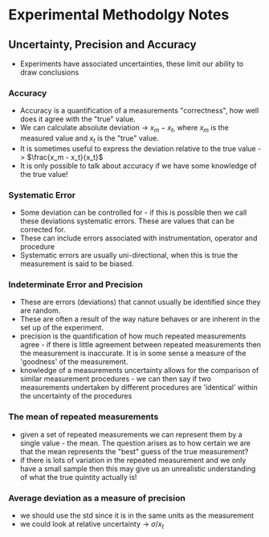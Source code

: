# Experimental Methodolgy Notes

## Uncertainty, Precision and Accuracy

- Experiments have associated uncertainties, these limit our ability to draw conclusions

### Accuracy
- Accuracy is a quantification of a measurements "correctness", how well does it agree with the "true" value.
- We can calculate absolute deviation -> $x_m - x_t$, where $x_m$ is the measured value and $x_t$ is the "true" value.
- It is sometimes useful to express the deviation relative to the true value -> $\frac{x_m - x_t}{x_t}$
- It is only possible to talk about accuracy if we have some knowledge of the true value!

### Systematic Error
- Some deviation can be controlled for - if this is possible then we call these deviations systematic errors. These are values that can be corrected for.
- These can include errors associated with instrumentation, operator and procedure
- Systematic errors are usually uni-directional, when this is true the measurement is said to be biased.

### Indeterminate Error and Precision
- These are errors (deviations) that cannot usually be identified since they are random.
- These are often a result of the way nature behaves or are inherent in the set up of the experiment.
- precision is the quantification of how much repeated measurements agree - if there is little agreement between repeated measurements then the measurement is inaccurate. It is in some sense a measure of the 'goodness' of the measurement.
- knowledge of a measurements uncertainty allows for the comparison of similar measurement procedures - we can then say if two measurements undertaken by different procedures are 'identical' within the uncertainty of the procedures

### The mean of repeated measurements
- given a set of repeated measurements we can represent them by a single value - the mean. The question arises as to how certain we are that the mean represents the "best" guess of the true measurement?
- if there is lots of variation in the repeated measurement and we only have a small sample then this may give us an unrealistic understanding of what the true quintity actually is!

### Average deviation as a measure of precision
- we should use the std since it is in the same units as the measurement
- we could look at relative uncertainty -> $\sigma/x_t$ 
